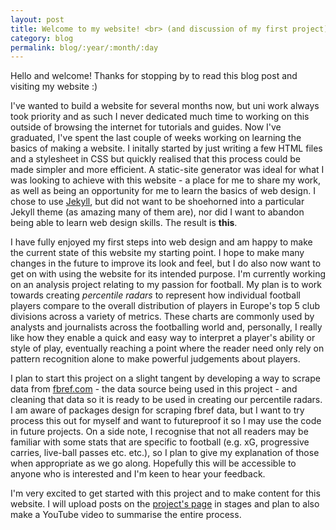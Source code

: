 ```yaml
---
layout: post
title: Welcome to my website! <br> (and discussion of my first project)
category: blog
permalink: blog/:year/:month/:day
---
```


Hello and welcome! Thanks for stopping by to read this blog post and visiting my website :)

I've wanted to build a website for several months now, but uni work always took priority and as such I never dedicated much time to working on this outside of browsing the internet for tutorials and guides. Now I've graduated, I've spent the last couple of weeks working on learning the basics of making a website. I initally started by just writing a few HTML files and a stylesheet in CSS  but quickly realised that this process could be made simpler and more efficient. A static-site generator was ideal for what I was looking to achieve with this website - a place for me to share my work, as well as being an opportunity for me to learn the basics of web design. I chose to use <a id="text-link" href="https://jekyllrb.com/">Jekyll<a/>, but did not want to be shoehorned into a particular Jekyll theme (as amazing many of them are), nor did I want to abandon being able to learn web design skills. The result is **this**. 

I have fully enjoyed my first steps into web design and am happy to make the current state of this website my starting point. I hope to make many changes in the future to improve its look and feel, but I do also now want to get on with using the website for its intended purpose. I'm currently working on an analysis project relating to my passion for football. My plan is to work towards creating *percentile radars* to represent how individual football players compare to the overall distribution of players in Europe's top 5 club divisions across a variety of metrics. These charts are commonly used by analysts and journalists across the footballing world and, personally, I really like how they enable a quick and easy way to interpret a player's ability or style of play, eventually reaching a point where the reader need only rely on pattern recognition alone to make powerful judgements about players.

I plan to start this project on a slight tangent by developing a way to scrape data from <a id="text-link" href="https://fbref.com/en/">fbref.com</a> - the data source being used in this project - and cleaning that data so it is ready to be used in creating our percentile radars. I am aware of packages design for scraping fbref data, but I want to try process this out for myself and want to futureproof it so I may use the code in future projects. On a side note, I recognise that not all readers may be familiar with some stats that are specific to football (e.g. xG, progressive carries, live-ball passes etc. etc.), so I plan to give my explanation of those when appropriate as we go along. Hopefully this will be accessible to anyone who is interested and I'm keen to hear your feedback.

I'm very excited to get started with this project and to make content for this website. I will upload posts on the <a id="otherpage-link" href="{{site.baseurl}}/projects/project1">project's page</a> in stages and plan to also make a YouTube video to summarise the entire process. 
